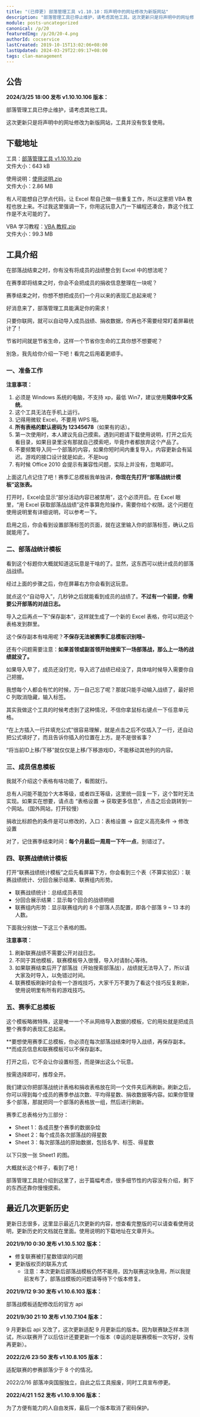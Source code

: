 ```yaml
---
title: "(已停更) 部落管理工具 v1.10.10：将声明中的网址修改为新版网站"
description: "部落管理工具已停止维护，请考虑其他工具。这次更新只是将声明中的网址修改为新版网站，这个工具并没有恢复使用。部落管理工具曾经用来获取成员数据，可以联网获取实时战绩，分服后停止维护。"
module: posts-uncategorized
canonical: /p/20
featuredImg: /p/20/20-4.png
authorId: cocservice
lastCreated: 2019-10-15T13:02:06+08:00
lastUpdated: 2024-03-29T22:09:17+08:00
tags: clan-management
---
```


## 公告

**2024/3/25 18:00 发布 v1.10.10.106 版本：**

部落管理工具已停止维护，请考虑其他工具。

这次更新只是将声明中的网址修改为新版网站，工具并没有恢复使用。

## 下载地址

工具：<a href="https://static.clashpost.com/p/20/部落管理工具v1.10.10.zip">部落管理工具 v1.10.10.zip</a><br>
文件大小：643 kB

使用说明：<a href="https://static.clashpost.com/p/20/使用说明.zip">使用说明.zip</a><br>
文件大小：2.86 MB

有人可能想自己学点代码，让 Excel 帮自己做一些重复工作，所以这里把 VBA 教程也放上来。不过我这里强调一下，你用这玩意入门一下编程还凑合，靠这个找工作是不太可能的了。

VBA 学习教程：<a href="https://static.clashpost.com/p/20/VBA%20教程.zip">VBA 教程.zip</a><br>
文件大小：99.3 MB

## 工具介绍

在部落战结束之时，你有没有将成员的战绩整合到 Excel 中的想法呢？

在赛季即将结束之时，你会不会把成员的捐收信息整理在一块呢？

赛季结束之时，你想不想把成员们一个月以来的表现汇总起来呢？

好消息来了，部落管理工具能满足你的需求！

只要你联网，就可以自动导入成员战绩、捐收数据，你再也不需要经常盯着屏幕统计了！

节省时间就是节省生命，这样一个节省你生命的工具你想不想要呢？

别急，我先给你介绍一下吧！看完之后用着更顺手。

### 一、准备工作

**注意事项：**

1. 必须是 Windows 系统的电脑，不支持 xp，最低 Win7，建议使用**简体中文系统**。
2. 这个工具无法在手机上运行。
3. 记得用微软 Excel，不要用 WPS 哦。
4. **所有表格的默认密码为 12345678**（如果有的话）。
5. 第一次使用时，本人建议先自己摸索。遇到问题请下载使用说明，打开之后先看目录，如果目录里没有那就自己摸索吧，毕竟作者都放弃这个产品了。
6. 不要频繁导入同一个部落的内容，如果你短时间内重复导入，内容更新会有延迟。游戏的接口设计就是如此，不是bug
7. 有时候 Office 2010 会提示有兼容性问题，实际上并没有，忽略即可。

上面这几点记住了吧！赛季汇总模板我单独讲，**你现在先打开“部落战统计模板”这张表。**

打开时，Excel会显示“部分活动内容已被禁用”，这个必须开启。在 Excel 眼里，“用 Excel 获取部落战战绩”这件事算危险操作，需要你给个权限。这个问题在使用说明里有详细说明，可以参考一下。

<Pic src="/p/20/20-1.png" width="675" height="181" alt="部分活动内容已禁用" />

启用之后，你会看到设置部落标签的页面，就在这里输入你的部落标签，确认之后就能用了。

<Pic src="/p/20/20-2.png" width="449" height="746" alt="输入部落标签" />

### 二、部落战统计模板

看到这个标题你大概就知道这玩意是干啥的了。显然，这东西可以统计成员的部落战战绩。

经过上面的步骤之后，你在屏幕右方你会看到这玩意。

<Pic src="/p/20/20-3.png" width="172" height="355" alt="自动导入" />

就点这个“自动导入”，几秒钟之后就能看到成员的战绩了。**不过有一个前提，你需要公开部落的对战日志。**

导入之后再点一下“保存副本”，这样就生成了一个新的 Excel 表格，你可以把这个表格发到群里。

这个保存副本有啥用呢？**不保存无法被赛季汇总模板识别哦~**

<Pic src="/p/20/20-4.png" width="1631" height="624" alt="部落战结果" />

还有个问题需要注意：**如果首领或副首领开始搜索下一场部落战，那么上一场的战绩就没了。**

如果导入早了，成员还没打完，导入迟了战绩已经没了，具体啥时候导入需要你自己把握。

我想每个人都会有忙的时候，万一自己忘了呢？那就只能手动输入战绩了，最好把 C 列取消隐藏，输入标签。

其实我做这个工具的时候考虑到了这种情况，不信你拿鼠标右键点一下任意单元格。

<Pic src="/p/20/20-5.png" width="497" height="333" alt="右键菜单" />

“在上方插入一行并填充公式”很容易理解，就是点击之后不仅插入了一行，还自动把公式填好了，而且告诉你插入的位置在上方。是不是很省事？

“将当前ID上移/下移”就仅仅是上移/下移游戏ID，不能移动其他列的内容。

### 三、成员信息模板

我就不介绍这个表格有啥功能了，看图就行。

<Pic src="/p/20/20-6.png" width="812" height="355" alt="成员信息" />

总有人问能不能加个大本等级，或者四王等级，这里统一回复一下，这个暂时无法实现。如果实在想要，请点击 “表格设置 ->
获取更多信息”，点击之后会跳转到一个网站。（国外网站，打开较慢）

捐收比标颜色的条件是可以修改的，入口：表格设置 -> 自定义高亮条件 -> 修改设置

<Pic src="/p/20/20-7.png" width="459" height="468" alt="捐收比标颜色条件" />

对了，记住赛季结束时间：**每个月最后一周周一下午一点**，别错过了。

### 四、联赛战绩统计模板

打开“联赛战绩统计模板”之后先看屏幕下方，你会看到三个表（不算实验区）：联赛战绩统计、分回合展示结果、联赛组内形势。

- 联赛战绩统计：总结成员表现
- 分回合展示结果：显示每个回合的战绩明细
- 联赛组内形势：显示联赛组内的 8 个部落人员配置，即各个部落 9 ~ 13 本的人数。

下面我分别放一下这三个表格的图。

<Pic src="/p/20/20-8.png" width="756" height="211" alt="联赛战绩统计" />
<Pic src="/p/20/20-9.png" width="719" height="477" alt="分回合展示结果" />
<Pic src="/p/20/20-10.png" width="1450" height="300" alt="联赛组内形势" />

**注意事项：**

1. 刷新联赛战绩不需要公开对战日志。
2. 不同于其他模板，联赛模板导入很慢，导入时请耐心等待。
3. 如果联赛结束后开了部落战（开始搜索部落战），战绩就无法导入了，所以请大家及时导入，以免错过时间。
4. 联赛模板刷新时会有一个游戏技巧，大家千万不要为了看这个技巧反复刷新，使用说明里有所有的游戏技巧。

<Pic src="/p/20/20-11.png" width="357" height="374" alt="联赛模板刷新时显示的游戏技巧" />

### 五、赛季汇总模板

这个模板略微特殊，这是唯一一个不从网络导入数据的模板，它的用处就是把成员整个赛季的表现汇总起来。

**要想使用赛季汇总模板，你必须在每次部落战结束时导入战绩，再保存副本。**而成员信息和联赛模板可以不保存副本。

打开之后，它不会让你设置标签，而是弹出这么个玩意。

<Pic src="/p/20/20-12.png" width="479" height="404" alt="赛季汇总模板 设置开启的功能" />

按需选择即可，推荐全开。

我们建议你把部落战统计表格和捐收表格放在同一个文件夹后再刷新。刷新之后，你可以得到每个成员的赛季参战次数、平均得星数、捐收数据等内容。如果你管理多个部落，那就把同一个部落的表格放一组，然后进行刷新。

赛季汇总表格分为三部分：

- Sheet 1：各成员整个赛季的数据杂烩
- Sheet 2：每个成员各次部落战的得星数
- Sheet 3：每次部落战的原始数据，包括名字、标签、得星数

以下只放一张 Sheet1 的图。

<Pic src="/p/20/20-13.png" width="1250" height="357" alt="赛季汇总模板 Sheet 1"/>

大概就长这个样子，看到了吧！

部落管理工具就介绍到这里了，出于篇幅考虑，很多细节性的内容没有介绍，剩下的东西还靠你慢慢摸索。

## 最近几次更新历史

更新日志很多，这里显示最近几次更新的内容，想查看完整版的可以请查看使用说明，更新历史的文档就在里面。使用说明的下载地址在文章开头。

**2021/9/10 0:30 发布 v1.10.5.102 版本：**

- 修复联赛被打星数错误的问题
- 更新版权页的联系方式
    - 注意：本次更新后部落战模板仍然不能用，因为联赛这块急用，所以我提前发布了，部落战模板的问题请等待下个版本修复。

**2021/9/12 9:30 发布 v1.10.6.103 版本：**

部落战模板适配修改后的官方 api

**2021/9/30 21:10 发布 v1.10.7.104 版本：**

9 月更新后 api 又改了，这次更新适配 9 月更新后的版本。因为联赛缺乏样本测试，所以联赛开了以后估计还要更新一个版本（幸运的是联赛模板一次写好，没有再更新）。

**2022/2/6 23:50 发布 v1.10.8.105 版本：**

适配联赛的参赛部落少于 8 个的情况。

2022/2/16 部落冲突国服独立，自此之后工具报废，同时工具宣布停更。

**2022/4/21 1:52 发布 v1.10.9.106 版本：**

为了方便有能力的人自由发挥，最后一个版本取消了密码保护。